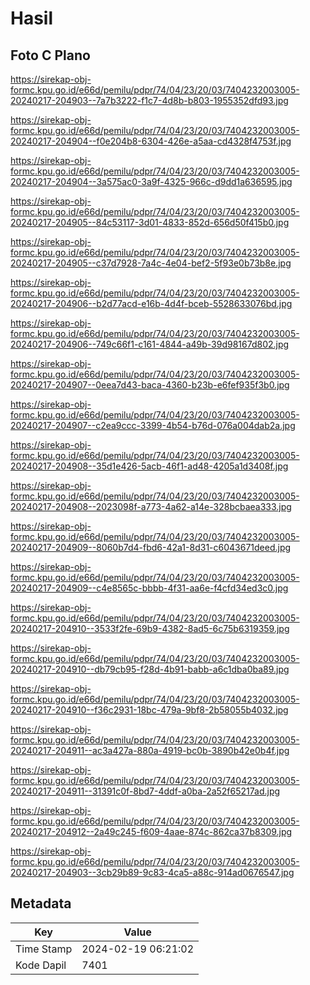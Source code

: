 # Hasil

## Foto C Plano

https://sirekap-obj-formc.kpu.go.id/e66d/pemilu/pdpr/74/04/23/20/03/7404232003005-20240217-204903--7a7b3222-f1c7-4d8b-b803-1955352dfd93.jpg

https://sirekap-obj-formc.kpu.go.id/e66d/pemilu/pdpr/74/04/23/20/03/7404232003005-20240217-204904--f0e204b8-6304-426e-a5aa-cd4328f4753f.jpg

https://sirekap-obj-formc.kpu.go.id/e66d/pemilu/pdpr/74/04/23/20/03/7404232003005-20240217-204904--3a575ac0-3a9f-4325-966c-d9dd1a636595.jpg

https://sirekap-obj-formc.kpu.go.id/e66d/pemilu/pdpr/74/04/23/20/03/7404232003005-20240217-204905--84c53117-3d01-4833-852d-656d50f415b0.jpg

https://sirekap-obj-formc.kpu.go.id/e66d/pemilu/pdpr/74/04/23/20/03/7404232003005-20240217-204905--c37d7928-7a4c-4e04-bef2-5f93e0b73b8e.jpg

https://sirekap-obj-formc.kpu.go.id/e66d/pemilu/pdpr/74/04/23/20/03/7404232003005-20240217-204906--b2d77acd-e16b-4d4f-bceb-5528633076bd.jpg

https://sirekap-obj-formc.kpu.go.id/e66d/pemilu/pdpr/74/04/23/20/03/7404232003005-20240217-204906--749c66f1-c161-4844-a49b-39d98167d802.jpg

https://sirekap-obj-formc.kpu.go.id/e66d/pemilu/pdpr/74/04/23/20/03/7404232003005-20240217-204907--0eea7d43-baca-4360-b23b-e6fef935f3b0.jpg

https://sirekap-obj-formc.kpu.go.id/e66d/pemilu/pdpr/74/04/23/20/03/7404232003005-20240217-204907--c2ea9ccc-3399-4b54-b76d-076a004dab2a.jpg

https://sirekap-obj-formc.kpu.go.id/e66d/pemilu/pdpr/74/04/23/20/03/7404232003005-20240217-204908--35d1e426-5acb-46f1-ad48-4205a1d3408f.jpg

https://sirekap-obj-formc.kpu.go.id/e66d/pemilu/pdpr/74/04/23/20/03/7404232003005-20240217-204908--2023098f-a773-4a62-a14e-328bcbaea333.jpg

https://sirekap-obj-formc.kpu.go.id/e66d/pemilu/pdpr/74/04/23/20/03/7404232003005-20240217-204909--8060b7d4-fbd6-42a1-8d31-c6043671deed.jpg

https://sirekap-obj-formc.kpu.go.id/e66d/pemilu/pdpr/74/04/23/20/03/7404232003005-20240217-204909--c4e8565c-bbbb-4f31-aa6e-f4cfd34ed3c0.jpg

https://sirekap-obj-formc.kpu.go.id/e66d/pemilu/pdpr/74/04/23/20/03/7404232003005-20240217-204910--3533f2fe-69b9-4382-8ad5-6c75b6319359.jpg

https://sirekap-obj-formc.kpu.go.id/e66d/pemilu/pdpr/74/04/23/20/03/7404232003005-20240217-204910--db79cb95-f28d-4b91-babb-a6c1dba0ba89.jpg

https://sirekap-obj-formc.kpu.go.id/e66d/pemilu/pdpr/74/04/23/20/03/7404232003005-20240217-204910--f36c2931-18bc-479a-9bf8-2b58055b4032.jpg

https://sirekap-obj-formc.kpu.go.id/e66d/pemilu/pdpr/74/04/23/20/03/7404232003005-20240217-204911--ac3a427a-880a-4919-bc0b-3890b42e0b4f.jpg

https://sirekap-obj-formc.kpu.go.id/e66d/pemilu/pdpr/74/04/23/20/03/7404232003005-20240217-204911--31391c0f-8bd7-4ddf-a0ba-2a52f65217ad.jpg

https://sirekap-obj-formc.kpu.go.id/e66d/pemilu/pdpr/74/04/23/20/03/7404232003005-20240217-204912--2a49c245-f609-4aae-874c-862ca37b8309.jpg

https://sirekap-obj-formc.kpu.go.id/e66d/pemilu/pdpr/74/04/23/20/03/7404232003005-20240217-204903--3cb29b89-9c83-4ca5-a88c-914ad0676547.jpg


## Metadata

| Key        | Value               |
| ---------- | ------------------- |
| Time Stamp | 2024-02-19 06:21:02 |
| Kode Dapil | 7401                |



